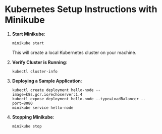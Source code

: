 
# Kubernetes Setup Instructions with Minikube

1. **Start Minikube**:
   ```
   minikube start
   ```
   This will create a local Kubernetes cluster on your machine.

2. **Verify Cluster is Running**:
   ```
   kubectl cluster-info
   ```

3. **Deploying a Sample Application**:
   ```
   kubectl create deployment hello-node --image=k8s.gcr.io/echoserver:1.4
   kubectl expose deployment hello-node --type=LoadBalancer --port=8080
   minikube service hello-node
   ```

4. **Stopping Minikube**:
   ```
   minikube stop
   ```
